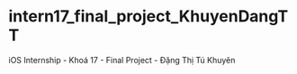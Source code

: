 # intern17_final_project_KhuyenDangTT
iOS Internship - Khoá 17 - Final Project - Đặng Thị Tú Khuyên
